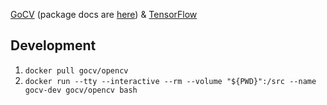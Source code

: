 [GoCV](https://gocv.io/) (package docs are [here](https://pkg.go.dev/gocv.io/x/gocv)) & [TensorFlow](https://www.tensorflow.org/)

## Development

1. `docker pull gocv/opencv`
2. `docker run --tty --interactive --rm --volume "${PWD}":/src --name gocv-dev gocv/opencv bash`
